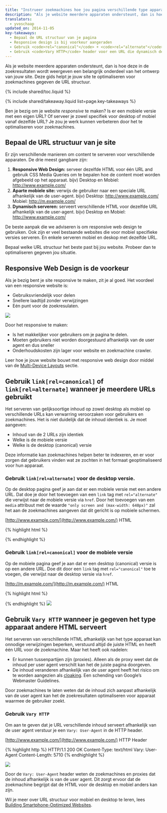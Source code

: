 ```yaml
---
title: "Instrueer zoekmachines hoe jou pagina verschillende type apparaten ondersteunt"
description: "Als je website meerdere apparaten ondersteunt, dan is hoe deze in de zoekresultaten wordt weergeven een belangrijk onderdeel van het ontwerp van jouw site. Deze gids helpt je jouw site te optimaliseren voor zoekmachines gegeven de URL structuur."
translators:
  - yvoschaap
updated_on: 2014-11-05
key-takeaways:
  - Bepaal de URL structuur van je pagina
  - Responsive design is bij voorkeur aangeraden
  - Gebruik <code>rel="canonical"</code> + <code>rel="alternate"</code> om desktop en mobiele pagina's te onderscheiden
  - Gebruik <code>Vary HTTP</code> header voor een URL die dynamisch de desktop of mobiele html serveert
---
```

<p class="intro">
  Als je website meerdere apparaten ondersteunt, dan is hoe deze in de zoekresultaten wordt weergeven een belangrijk onderdeel van het ontwerp van jouw site. Deze gids helpt je jouw site te optimaliseren voor zoekmachines gegeven de URL structuur.
</p>

{% include shared/toc.liquid %}

{% include shared/takeaway.liquid list=page.key-takeaways %}

Ben je bezig om je website <em>responsive</em> te maken? Is er een mobiele versie met een eigen URL? Of serveer je zowel specifiek voor desktop of mobiel vanaf dezelfde URL? Je zou je werk kunnen verbeteren door het te optimaliseren voor zoekmachines.

## Bepaal de URL structuur van je site
Er zijn verschillende manieren om content te serveren voor verschillende apparaten. De drie meest gangbare zijn:

1. **Responsive Web Design:** serveer dezelfde HTML voor één URL and gebruik CSS Media Queries om te bepalen hoe de content moet worden afgebeeld op het apparaat.
bijv) Desktop en Mobiel: http://www.example.com/
1. **Aparte mobiele site:** verwijs de gebruiker naar een speciale URL afhankelijk van de user-agent.
bijv) Desktop: http://www.example.com/ Mobiel: http://m.example.com/
1. **Dynamisch serveren:** serveert verschillende HTML voor dezelfde URL afhankelijk van de user-agent.
bijv) Desktop en Mobiel: http://www.example.com/

De beste aanpak die we adviseren is om responsive web design te gebruiken. Ook zijn er veel bestaande websites die voor mobiel specifieke versies serveren. En enkele serveren mobiel en deskop met dezelfde URL.

Bepaal welke URL structuur het beste past bij jou website. Probeer dan te optimaliseren gegeven jou situatie.

## Responsive Web Design is de voorkeur
Als je bezig bent je site responsive te maken, zit je al goed. Het voordeel van een responsive website is:

* Gebruiksvriendelijk voor delen
* Snellere laadtijd zonder verwijzingen
* Eén punt voor de zoekresulaten.

<img src="imgs/responsive-2x.png" srcset="imgs/responsive.png 1x imgs/responsive-2x.png 2x" >

Door het responsive te maken:

* Is het makkelijker voor gebruikers om je pagina te delen.
* Moeten gebruikers niet worden doorgestuurd afhankelijk van de user agent en dus sneller
* Onderhoudskosten zijn lager voor website en zoekmachine crawler.

Leer hoe je jouw website bouwt met responsive web design door middel van de [Multi-Device
Layouts](https://developers.google.com/web/fundamentals/layouts/) sectie.

## Gebruik `link[rel=canonical]` of `link[rel=alternate]` wanneer je meerdere URLs gebruikt
Het serveren van gelijksoortige inhoud op zowel desktop als mobiel op verschillende URLs kan verwarring veroorzaken voor gebruikers en zoekmachines. Het is niet duidelijk dat de inhoud identiek is. Je moet aangeven:

* Inhoud van de 2 URLs zijn identiek
* Welke is de mobiele versie
* Welke is de desktop (canonical) versie

Deze informatie kan zoekmachines helpen beter te indexeren, en er voor zorgen dat gebruikers vinden wat ze zochten in het formaat geoptimaliseerd voor hun apparaat.

### Gebruik `link[rel=alternate]` voor de desktop versie.
Op de desktop pagina geef je aan dat er een mobiele versie met een andere URL. Dat doe je door het toevoegen van een `link` tag met `rel="alternate"` die verwijst naar de mobiele versie via `href`. Door het toevoegen van een `media` attribuut met de waarde `"only screen and (max-width:
640px)"` zal het aan de zoekmachines aangeven dat dit gericht is op mobiele schermen.

[http://www.example.com/](http://www.example.com/) HTML

{% highlight html %}
<title>...</title>
<link rel="alternate" media="only screen and (max-width: 640px)" href="http://m.example.com/">
{% endhighlight %}

### Gebruik `link[rel=canonical]` voor de mobiele versie
Op de mobiele pagina geef je aan dat er een desktop (canonical) versie is op een andere URL. Doe dit door een `link` tag met `rel="canonical"` toe te voegen, die verwijst naar de desktop versie via `href`.

[http://m.example.com/](http://m.example.com/) HTML

{% highlight html %}
<title>...</title>
<link rel="canonical" href="http://www.example.com/">
{% endhighlight %}

<img src="imgs/different_url-2x.png" srcset="imgs/different_url.png 1x imgs/different_url-2x.png 2x" >

## Gebruik `Vary HTTP` wanneer je gegeven het type apparaat andere HTML serveert
Het serveren van verschillende HTML afhankelijk van het type apparaat kan onnodige verwijzingen beperken, verstuurd altijd de juiste HTML en heeft één URL voor de zoekmachine. Maar het heeft ook nadelen:

* Er kunnen tussenpartijen zijn (proxies). Alleen als de proxy weet dat de inhoud per user agent verschilt kan het de juiste pagina doorgeven.
* De inhoud veranderen afhankelijk van de user agent heeft het risico om te worden aangezien als [cloaking](https://support.google.com/webmasters/answer/66355). Een schending van Google’s Webmaster Guidelines.

Door zoekmachines te laten weten dat de inhoud zich aanpast afhankelijk van de user agent kan het de zoekresultaten optimaliseren voor apparaat waarmee de gebruiker zoekt.

### Gebruik `Vary HTTP`
Om aan te geven dat je URL verschillende inhoud serveert afhankelijk van de user agent verstuur je een `Vary: User-Agent` in de HTTP header.

[http://www.example.com/](http://www.example.com/) HTTP Header

{% highlight http %}
HTTP/1.1 200 OK
Content-Type: text/html
Vary: User-Agent
Content-Length: 5710
{% endhighlight %}

<img src="imgs/same_url-2x.png" srcset="imgs/same_url.png 1x imgs/same_url-2x.png 2x" >

Door de `Vary: User-Agent` header weten de zoekmachines en proxies dat de inhoud afhankelijk is van de user agent. Dit zorgt ervoor dat de zoekmachine begrijpt dat de HTML voor de desktop en mobiel anders kan zijn.

Wil je meer over URL structuur voor mobiel en desktop te leren, lees [Building Smartphone-Optimized Websites](https://developers.google.com/webmasters/smartphone-sites/).
